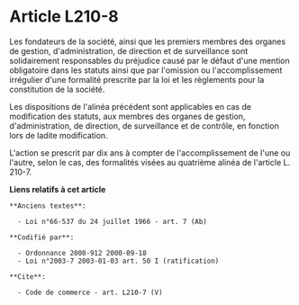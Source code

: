 # Article L210-8

Les fondateurs de la société, ainsi que les premiers membres des organes de gestion, d'administration, de direction et de
surveillance sont solidairement responsables du préjudice causé par le défaut d'une mention obligatoire dans les statuts
ainsi que par l'omission ou l'accomplissement irrégulier d'une formalité prescrite par la loi et les règlements pour la
constitution de la société. 

Les dispositions de l'alinéa précédent sont applicables en cas de modification des statuts, aux membres des organes de
gestion, d'administration, de direction, de surveillance et de contrôle, en fonction lors de ladite modification. 

L'action se prescrit par dix ans à compter de l'accomplissement de l'une ou l'autre, selon le cas, des formalités visées au
quatrième alinéa de l'article L. 210-7.

**Liens relatifs à cet article**

	**Anciens textes**:

	  - Loi n°66-537 du 24 juillet 1966 - art. 7 (Ab)

	**Codifié par**:

	  - Ordonnance 2000-912 2000-09-18
	  - Loi n°2003-7 2003-01-03 art. 50 I (ratification)

	**Cite**:

	  - Code de commerce - art. L210-7 (V)
